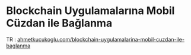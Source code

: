 # Blockchain Uygulamalarına Mobil Cüzdan ile Bağlanma

TR : [ahmetkucukoglu.com/blockchain-uygulamalarina-mobil-cuzdan-ile-baglanma](https://www.ahmetkucukoglu.com/blockchain-uygulamalarina-mobil-cuzdan-ile-baglanma)